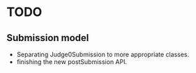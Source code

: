 # TODO

## Submission model
- Separating Judge0Submission to more appropriate classes.
- finishing the new postSubmission API.